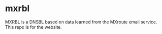 # mxrbl
MXRBL is a DNSBL based on data learned from the MXroute email service. This repo is for the website.
